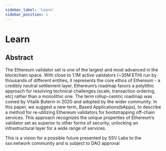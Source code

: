 ```yaml
---
sidebar_label: 'Learn'
sidebar_position: 1
---
```


# Learn

## Abstract
The Ethereum validator set is one of the largest and most advanced in the blockchain space. With close to 1.1M active validators (~35M ETH) run by thousands of different entities, it represents the core ethos of Ethereum - a credibly neutral settlement layer. Ethereum’s roadmap favors a polylithic approach for resolving technical challenges (scale, transaction ordering, etc) rather than a monolithic one. The term rollup-centric roadmap was coined by Vitalik Buterin in 2020 and adopted by the wider community. In this paper, we suggest a new term, Based Applications(bApps), to describe a method for re-utilizing Ethereum validators for bootstrapping off-chain services. This approach recognizes the unique properties of Ethereum’s validator set as superior to other forms of security, unlocking an infrastructural layer for a wide range of services.

This is a vision for a possible future presented by SSV Labs to the ssv.network community and is subject to DAO approval
